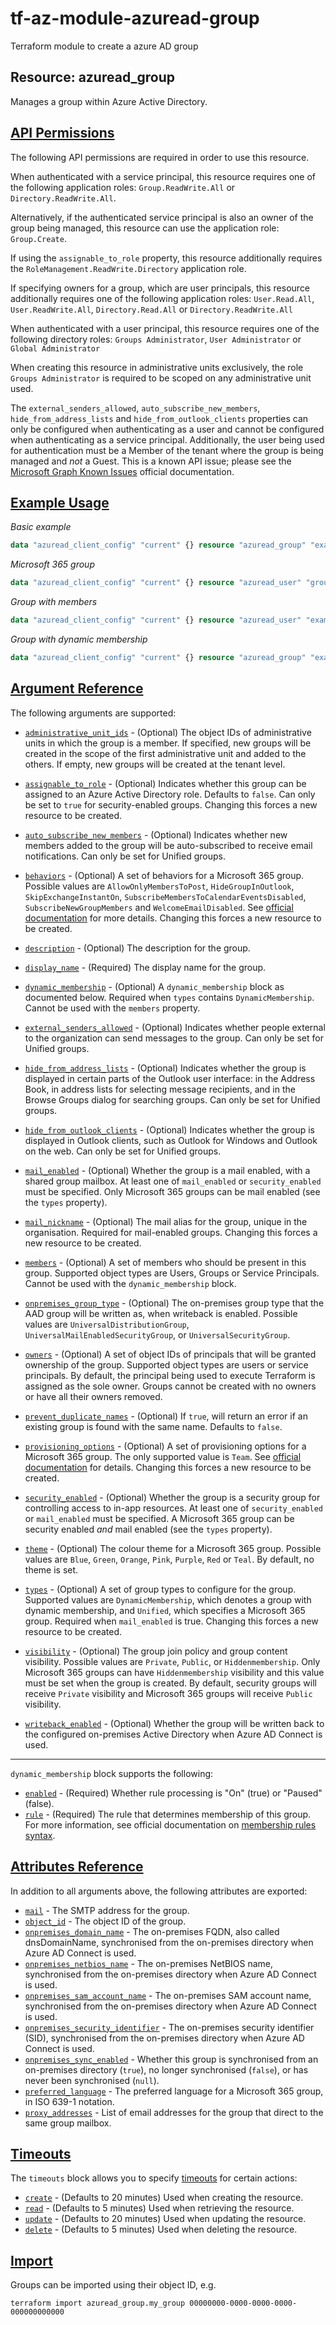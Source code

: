 # tf-az-module-azuread-group
Terraform module to create a azure AD group


## Resource: azuread\_group

Manages a group within Azure Active Directory.

## [API Permissions](https://registry.terraform.io/providers/hashicorp/azuread/latest/docs/resources/group#api-permissions)

The following API permissions are required in order to use this resource.

When authenticated with a service principal, this resource requires one of the following application roles: `Group.ReadWrite.All` or `Directory.ReadWrite.All`.

Alternatively, if the authenticated service principal is also an owner of the group being managed, this resource can use the application role: `Group.Create`.

If using the `assignable_to_role` property, this resource additionally requires the `RoleManagement.ReadWrite.Directory` application role.

If specifying owners for a group, which are user principals, this resource additionally requires one of the following application roles: `User.Read.All`, `User.ReadWrite.All`, `Directory.Read.All` or `Directory.ReadWrite.All`

When authenticated with a user principal, this resource requires one of the following directory roles: `Groups Administrator`, `User Administrator` or `Global Administrator`

When creating this resource in administrative units exclusively, the role `Groups Administrator` is required to be scoped on any administrative unit used.

The `external_senders_allowed`, `auto_subscribe_new_members`, `hide_from_address_lists` and `hide_from_outlook_clients` properties can only be configured when authenticating as a user and cannot be configured when authenticating as a service principal. Additionally, the user being used for authentication must be a Member of the tenant where the group is being managed and _not_ a Guest. This is a known API issue; please see the [Microsoft Graph Known Issues](https://docs.microsoft.com/en-us/graph/known-issues#groups) official documentation.

## [Example Usage](https://registry.terraform.io/providers/hashicorp/azuread/latest/docs/resources/group#example-usage)

_Basic example_

```terraform
data "azuread_client_config" "current" {} resource "azuread_group" "example" { display_name = "example" owners = [data.azuread_client_config.current.object_id] security_enabled = true }
```

_Microsoft 365 group_

```terraform
data "azuread_client_config" "current" {} resource "azuread_user" "group_owner" { user_principal_name = "example-group-owner@hashicorp.com" display_name = "Group Owner" mail_nickname = "example-group-owner" password = "SecretP@sswd99!" } resource "azuread_group" "example" { display_name = "example" mail_enabled = true mail_nickname = "ExampleGroup" security_enabled = true types = ["Unified"] owners = [ data.azuread_client_config.current.object_id, azuread_user.group_owner.object_id, ] }
```

_Group with members_

```terraform
data "azuread_client_config" "current" {} resource "azuread_user" "example" { display_name = "J Doe" owners = [data.azuread_client_config.current.object_id] password = "notSecure123" user_principal_name = "jdoe@hashicorp.com" } resource "azuread_group" "example" { display_name = "MyGroup" owners = [data.azuread_client_config.current.object_id] security_enabled = true members = [ azuread_user.example.object_id, /* more users */ ] }
```

_Group with dynamic membership_

```terraform
data "azuread_client_config" "current" {} resource "azuread_group" "example" { display_name = "MyGroup" owners = [data.azuread_client_config.current.object_id] security_enabled = true types = ["DynamicMembership"] dynamic_membership { enabled = true rule = "user.department -eq \"Sales\"" } }
```

## [Argument Reference](https://registry.terraform.io/providers/hashicorp/azuread/latest/docs/resources/group#argument-reference)

The following arguments are supported:

-   [`administrative_unit_ids`](https://registry.terraform.io/providers/hashicorp/azuread/latest/docs/resources/group#administrative_unit_ids) - (Optional) The object IDs of administrative units in which the group is a member. If specified, new groups will be created in the scope of the first administrative unit and added to the others. If empty, new groups will be created at the tenant level.

-   [`assignable_to_role`](https://registry.terraform.io/providers/hashicorp/azuread/latest/docs/resources/group#assignable_to_role) - (Optional) Indicates whether this group can be assigned to an Azure Active Directory role. Defaults to `false`. Can only be set to `true` for security-enabled groups. Changing this forces a new resource to be created.
-   [`auto_subscribe_new_members`](https://registry.terraform.io/providers/hashicorp/azuread/latest/docs/resources/group#auto_subscribe_new_members) - (Optional) Indicates whether new members added to the group will be auto-subscribed to receive email notifications. Can only be set for Unified groups.

-   [`behaviors`](https://registry.terraform.io/providers/hashicorp/azuread/latest/docs/resources/group#behaviors) - (Optional) A set of behaviors for a Microsoft 365 group. Possible values are `AllowOnlyMembersToPost`, `HideGroupInOutlook`, `SkipExchangeInstantOn`, `SubscribeMembersToCalendarEventsDisabled`, `SubscribeNewGroupMembers` and `WelcomeEmailDisabled`. See [official documentation](https://docs.microsoft.com/en-us/graph/group-set-options) for more details. Changing this forces a new resource to be created.
-   [`description`](https://registry.terraform.io/providers/hashicorp/azuread/latest/docs/resources/group#description) - (Optional) The description for the group.
-   [`display_name`](https://registry.terraform.io/providers/hashicorp/azuread/latest/docs/resources/group#display_name) - (Required) The display name for the group.
-   [`dynamic_membership`](https://registry.terraform.io/providers/hashicorp/azuread/latest/docs/resources/group#dynamic_membership) - (Optional) A `dynamic_membership` block as documented below. Required when `types` contains `DynamicMembership`. Cannot be used with the `members` property.
-   [`external_senders_allowed`](https://registry.terraform.io/providers/hashicorp/azuread/latest/docs/resources/group#external_senders_allowed) - (Optional) Indicates whether people external to the organization can send messages to the group. Can only be set for Unified groups.

-   [`hide_from_address_lists`](https://registry.terraform.io/providers/hashicorp/azuread/latest/docs/resources/group#hide_from_address_lists) - (Optional) Indicates whether the group is displayed in certain parts of the Outlook user interface: in the Address Book, in address lists for selecting message recipients, and in the Browse Groups dialog for searching groups. Can only be set for Unified groups.

-   [`hide_from_outlook_clients`](https://registry.terraform.io/providers/hashicorp/azuread/latest/docs/resources/group#hide_from_outlook_clients) - (Optional) Indicates whether the group is displayed in Outlook clients, such as Outlook for Windows and Outlook on the web. Can only be set for Unified groups.

-   [`mail_enabled`](https://registry.terraform.io/providers/hashicorp/azuread/latest/docs/resources/group#mail_enabled) - (Optional) Whether the group is a mail enabled, with a shared group mailbox. At least one of `mail_enabled` or `security_enabled` must be specified. Only Microsoft 365 groups can be mail enabled (see the `types` property).
-   [`mail_nickname`](https://registry.terraform.io/providers/hashicorp/azuread/latest/docs/resources/group#mail_nickname) - (Optional) The mail alias for the group, unique in the organisation. Required for mail-enabled groups. Changing this forces a new resource to be created.
-   [`members`](https://registry.terraform.io/providers/hashicorp/azuread/latest/docs/resources/group#members) - (Optional) A set of members who should be present in this group. Supported object types are Users, Groups or Service Principals. Cannot be used with the `dynamic_membership` block.

-   [`onpremises_group_type`](https://registry.terraform.io/providers/hashicorp/azuread/latest/docs/resources/group#onpremises_group_type) - (Optional) The on-premises group type that the AAD group will be written as, when writeback is enabled. Possible values are `UniversalDistributionGroup`, `UniversalMailEnabledSecurityGroup`, or `UniversalSecurityGroup`.
-   [`owners`](https://registry.terraform.io/providers/hashicorp/azuread/latest/docs/resources/group#owners) - (Optional) A set of object IDs of principals that will be granted ownership of the group. Supported object types are users or service principals. By default, the principal being used to execute Terraform is assigned as the sole owner. Groups cannot be created with no owners or have all their owners removed.

-   [`prevent_duplicate_names`](https://registry.terraform.io/providers/hashicorp/azuread/latest/docs/resources/group#prevent_duplicate_names) - (Optional) If `true`, will return an error if an existing group is found with the same name. Defaults to `false`.
-   [`provisioning_options`](https://registry.terraform.io/providers/hashicorp/azuread/latest/docs/resources/group#provisioning_options) - (Optional) A set of provisioning options for a Microsoft 365 group. The only supported value is `Team`. See [official documentation](https://docs.microsoft.com/en-us/graph/group-set-options) for details. Changing this forces a new resource to be created.
-   [`security_enabled`](https://registry.terraform.io/providers/hashicorp/azuread/latest/docs/resources/group#security_enabled) - (Optional) Whether the group is a security group for controlling access to in-app resources. At least one of `security_enabled` or `mail_enabled` must be specified. A Microsoft 365 group can be security enabled _and_ mail enabled (see the `types` property).
-   [`theme`](https://registry.terraform.io/providers/hashicorp/azuread/latest/docs/resources/group#theme) - (Optional) The colour theme for a Microsoft 365 group. Possible values are `Blue`, `Green`, `Orange`, `Pink`, `Purple`, `Red` or `Teal`. By default, no theme is set.
-   [`types`](https://registry.terraform.io/providers/hashicorp/azuread/latest/docs/resources/group#types) - (Optional) A set of group types to configure for the group. Supported values are `DynamicMembership`, which denotes a group with dynamic membership, and `Unified`, which specifies a Microsoft 365 group. Required when `mail_enabled` is true. Changing this forces a new resource to be created.

-   [`visibility`](https://registry.terraform.io/providers/hashicorp/azuread/latest/docs/resources/group#visibility) - (Optional) The group join policy and group content visibility. Possible values are `Private`, `Public`, or `Hiddenmembership`. Only Microsoft 365 groups can have `Hiddenmembership` visibility and this value must be set when the group is created. By default, security groups will receive `Private` visibility and Microsoft 365 groups will receive `Public` visibility.

-   [`writeback_enabled`](https://registry.terraform.io/providers/hashicorp/azuread/latest/docs/resources/group#writeback_enabled) - (Optional) Whether the group will be written back to the configured on-premises Active Directory when Azure AD Connect is used.

___

`dynamic_membership` block supports the following:

-   [`enabled`](https://registry.terraform.io/providers/hashicorp/azuread/latest/docs/resources/group#enabled) - (Required) Whether rule processing is "On" (true) or "Paused" (false).
-   [`rule`](https://registry.terraform.io/providers/hashicorp/azuread/latest/docs/resources/group#rule) - (Required) The rule that determines membership of this group. For more information, see official documentation on [membership rules syntax](https://docs.microsoft.com/en-gb/azure/active-directory/enterprise-users/groups-dynamic-membership).

## [Attributes Reference](https://registry.terraform.io/providers/hashicorp/azuread/latest/docs/resources/group#attributes-reference)

In addition to all arguments above, the following attributes are exported:

-   [`mail`](https://registry.terraform.io/providers/hashicorp/azuread/latest/docs/resources/group#mail) - The SMTP address for the group.
-   [`object_id`](https://registry.terraform.io/providers/hashicorp/azuread/latest/docs/resources/group#object_id) - The object ID of the group.
-   [`onpremises_domain_name`](https://registry.terraform.io/providers/hashicorp/azuread/latest/docs/resources/group#onpremises_domain_name) - The on-premises FQDN, also called dnsDomainName, synchronised from the on-premises directory when Azure AD Connect is used.
-   [`onpremises_netbios_name`](https://registry.terraform.io/providers/hashicorp/azuread/latest/docs/resources/group#onpremises_netbios_name) - The on-premises NetBIOS name, synchronised from the on-premises directory when Azure AD Connect is used.
-   [`onpremises_sam_account_name`](https://registry.terraform.io/providers/hashicorp/azuread/latest/docs/resources/group#onpremises_sam_account_name) - The on-premises SAM account name, synchronised from the on-premises directory when Azure AD Connect is used.
-   [`onpremises_security_identifier`](https://registry.terraform.io/providers/hashicorp/azuread/latest/docs/resources/group#onpremises_security_identifier) - The on-premises security identifier (SID), synchronised from the on-premises directory when Azure AD Connect is used.
-   [`onpremises_sync_enabled`](https://registry.terraform.io/providers/hashicorp/azuread/latest/docs/resources/group#onpremises_sync_enabled) - Whether this group is synchronised from an on-premises directory (`true`), no longer synchronised (`false`), or has never been synchronised (`null`).
-   [`preferred_language`](https://registry.terraform.io/providers/hashicorp/azuread/latest/docs/resources/group#preferred_language) - The preferred language for a Microsoft 365 group, in ISO 639-1 notation.
-   [`proxy_addresses`](https://registry.terraform.io/providers/hashicorp/azuread/latest/docs/resources/group#proxy_addresses) - List of email addresses for the group that direct to the same group mailbox.

## [Timeouts](https://registry.terraform.io/providers/hashicorp/azuread/latest/docs/resources/group#timeouts)

The `timeouts` block allows you to specify [timeouts](https://www.terraform.io/language/resources/syntax#operation-timeouts) for certain actions:

-   [`create`](https://registry.terraform.io/providers/hashicorp/azuread/latest/docs/resources/group#create) - (Defaults to 20 minutes) Used when creating the resource.
-   [`read`](https://registry.terraform.io/providers/hashicorp/azuread/latest/docs/resources/group#read) - (Defaults to 5 minutes) Used when retrieving the resource.
-   [`update`](https://registry.terraform.io/providers/hashicorp/azuread/latest/docs/resources/group#update) - (Defaults to 20 minutes) Used when updating the resource.
-   [`delete`](https://registry.terraform.io/providers/hashicorp/azuread/latest/docs/resources/group#delete) - (Defaults to 5 minutes) Used when deleting the resource.

## [Import](https://registry.terraform.io/providers/hashicorp/azuread/latest/docs/resources/group#import)

Groups can be imported using their object ID, e.g.

```shell
terraform import azuread_group.my_group 00000000-0000-0000-0000-000000000000
```